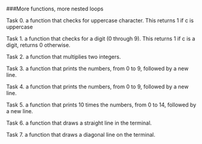 ###More functions, more nested loops

Task 0. a function that checks for uppercase character.
	This returns 1 if c is uppercase

Task 1. a function that checks for a digit (0 through 9).
	This returns 1 if c is a digit, returns 0 otherwise.

Task 2. a function that multiplies two integers.

Task 3. a function that prints the numbers, from 0 to 9, followed by a new line.

Task 4. a function that prints the numbers, from 0 to 9, followed by a new line.

Task 5. a function that prints 10 times the numbers, from 0 to 14, followed by a new line.

Task 6. a function that draws a straight line in the terminal.

Task 7. a function that draws a diagonal line on the terminal.

